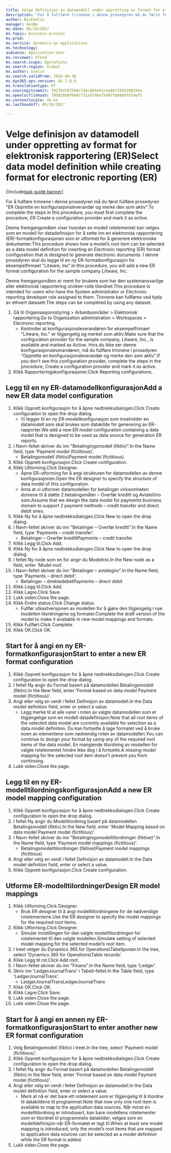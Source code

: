 ```yaml
--- 
title: Velge definisjon av datamodell under oppretting av format for elektronisk rapportering (ER)
description: "For å fullføre trinnene i denne prosedyren må du først fullføre prosedyren \"ER Opprette en konfigurasjonsleverandør og merke den som aktiv\"."
author: NickSelin
manager: AnnBe
ms.date: 06/19/2017
ms.topic: business-process
ms.prod: 
ms.service: dynamics-ax-applications
ms.technology: 
audience: Application User
ms.reviewer: kfend
ms.search.scope: Operations
ms.search.region: Global
ms.author: nselin
ms.search.validFrom: 2016-06-30
ms.dyn365.ops.version: AX 7.0.0
ms.translationtype: HT
ms.sourcegitcommit: f827b4787506cfdec8b9a91c4a68f3293190158a
ms.openlocfilehash: 70d928b0f0807731a5f96ef5497fb6060fbfebf5
ms.contentlocale: nb-no
ms.lasthandoff: 09/29/2017

---
```

# <a name="select-data-model-definition-while-creating-format-for-electronic-reporting-er"></a><span data-ttu-id="ed32c-103">Velge definisjon av datamodell under oppretting av format for elektronisk rapportering (ER)</span><span class="sxs-lookup"><span data-stu-id="ed32c-103">Select data model definition while creating format for electronic reporting (ER)</span></span>

[!include[task guide banner](../../includes/task-guide-banner.md)]

<span data-ttu-id="ed32c-104">For å fullføre trinnene i denne prosedyren må du først fullføre prosedyren "ER Opprette en konfigurasjonsleverandør og merke den som aktiv".</span><span class="sxs-lookup"><span data-stu-id="ed32c-104">To complete the steps in this procedure, you must first complete the procedure, ER Create a configuration provider and mark it as active.</span></span> 

<span data-ttu-id="ed32c-105">Denne fremgangsmåten viser hvordan en modell rotelementet kan velges som en modell for datadefinisjon for å sette inn en elektronisk rapportering (ER)-formatkonfigurasjonen som er utformet for å generere elektroniske dokumenter.</span><span class="sxs-lookup"><span data-stu-id="ed32c-105">This procedure shows how a model’s root item can be selected as a data model definition for inserting an Electronic reporting (ER) format configuration that is designed to generate electronic documents.</span></span> <span data-ttu-id="ed32c-106">I denne prosedyren skal du legge til en ny ER-formatkonfigurasjon for eksempelfirmaet "Litware, Inc".</span><span class="sxs-lookup"><span data-stu-id="ed32c-106">In this procedure, you will add a new ER format configuration for the sample company Litware, Inc.</span></span> 

<span data-ttu-id="ed32c-107">Denne fremgangsmåten er ment for brukere som har den systemansvarlige eller elektronisk rapportering utvikler-rolle tilordnet.</span><span class="sxs-lookup"><span data-stu-id="ed32c-107">This procedure is intended for users who have the System administrator or Electronic reporting developer role assigned to them.</span></span> <span data-ttu-id="ed32c-108">Trinnene kan fullføres ved hjelp av ethvert datasett.</span><span class="sxs-lookup"><span data-stu-id="ed32c-108">The steps can be completed by using any dataset.</span></span>

1. <span data-ttu-id="ed32c-109">Gå til Organisasjonsstyring > Arbeidsområder > Elektronisk rapportering.</span><span class="sxs-lookup"><span data-stu-id="ed32c-109">Go to Organization administration > Workspaces > Electronic reporting.</span></span>
    * <span data-ttu-id="ed32c-110">Kontroller at konfigurasjonsleverandøren for eksempelfirmaet "Litware, Inc." er tilgjengelig og merket som aktiv.</span><span class="sxs-lookup"><span data-stu-id="ed32c-110">Make sure that the configuration provider for the sample company, Litware, Inc., is available and marked as Active.</span></span> <span data-ttu-id="ed32c-111">Hvis du ikke ser denne konfigurasjonsleverandøren, må du fullføre trinnene i prosedyren "Opprette en konfigurasjonsleverandør og merke den som aktiv".</span><span class="sxs-lookup"><span data-stu-id="ed32c-111">If you don’t see this configuration provider, complete the steps in the procedure, Create a configuration provider and mark it as active.</span></span>  
2. <span data-ttu-id="ed32c-112">Klikk Rapporteringskonfigurasjoner.</span><span class="sxs-lookup"><span data-stu-id="ed32c-112">Click Reporting configurations.</span></span>

## <a name="add-a-new-er-data-model-configuration"></a><span data-ttu-id="ed32c-113">Legg til en ny ER-datamodellkonfigurasjon</span><span class="sxs-lookup"><span data-stu-id="ed32c-113">Add a new ER data model configuration</span></span>
1. <span data-ttu-id="ed32c-114">Klikk Opprett konfigurasjon for å åpne nedtrekksdialogen.</span><span class="sxs-lookup"><span data-stu-id="ed32c-114">Click Create configuration to open the drop dialog.</span></span>
    * <span data-ttu-id="ed32c-115">Vi legger til en ny ER-modellkonfigurasjon som inneholder en datamodell som skal brukes som datakilde for generering av ER-rapporter.</span><span class="sxs-lookup"><span data-stu-id="ed32c-115">We add a new ER model configuration containing a data model that is designed to be used as data source for generation ER reports.</span></span>  
2. <span data-ttu-id="ed32c-116">I Navn-feltet skriver du inn "Betalingingsmodell (fiktiv)".</span><span class="sxs-lookup"><span data-stu-id="ed32c-116">In the Name field, type 'Payment model (fictitious)'.</span></span>
    * <span data-ttu-id="ed32c-117">Betalingsmodell (fiktiv)</span><span class="sxs-lookup"><span data-stu-id="ed32c-117">Payment model (fictitious)</span></span>  
3. <span data-ttu-id="ed32c-118">Klikk Opprett konfigurasjon.</span><span class="sxs-lookup"><span data-stu-id="ed32c-118">Click Create configuration.</span></span>
4. <span data-ttu-id="ed32c-119">Klikk Utforming.</span><span class="sxs-lookup"><span data-stu-id="ed32c-119">Click Designer.</span></span>
    * <span data-ttu-id="ed32c-120">Åpne ER-utforming for å angi strukturen for datamodellen av denne konfigurasjonen.</span><span class="sxs-lookup"><span data-stu-id="ed32c-120">Open the ER designer to specify the structure of data model of this configuration.</span></span>  
    * <span data-ttu-id="ed32c-121">Anta at vi utformer datamodellen for betalinger virksomheten domene til å støtte 2 betalingsmåter – Overfør kreditt og AvtaleGiro som.</span><span class="sxs-lookup"><span data-stu-id="ed32c-121">Assume that we design the data model for payments business domain to support 2 payment methods – credit transfer and direct debit ones.</span></span>  
5. <span data-ttu-id="ed32c-122">Klikk Ny for å åpne nedtrekksdialogen.</span><span class="sxs-lookup"><span data-stu-id="ed32c-122">Click New to open the drop dialog.</span></span>
6. <span data-ttu-id="ed32c-123">I Navn-feltet skriver du inn "Betalinger – Overfør kreditt".</span><span class="sxs-lookup"><span data-stu-id="ed32c-123">In the Name field, type 'Payments – credit transfer'.</span></span>
    * <span data-ttu-id="ed32c-124">Betalinger – Overfør kreditt</span><span class="sxs-lookup"><span data-stu-id="ed32c-124">Payments – credit transfer</span></span>  
7. <span data-ttu-id="ed32c-125">Klikk Legg til.</span><span class="sxs-lookup"><span data-stu-id="ed32c-125">Click Add.</span></span>
8. <span data-ttu-id="ed32c-126">Klikk Ny for å åpne nedtrekksdialogen.</span><span class="sxs-lookup"><span data-stu-id="ed32c-126">Click New to open the drop dialog.</span></span>
9. <span data-ttu-id="ed32c-127">I feltet Ny node som en for angir du Modellrot.</span><span class="sxs-lookup"><span data-stu-id="ed32c-127">In the New node as a field, enter 'Model root'.</span></span>
10. <span data-ttu-id="ed32c-128">I Navn-feltet skriver du inn "Betalinger – avtalegiro".</span><span class="sxs-lookup"><span data-stu-id="ed32c-128">In the Name field, type 'Payments – direct debit'.</span></span>
    * <span data-ttu-id="ed32c-129">Betalinger – direktedebet</span><span class="sxs-lookup"><span data-stu-id="ed32c-129">Payments – direct debit</span></span>  
11. <span data-ttu-id="ed32c-130">Klikk Legg til.</span><span class="sxs-lookup"><span data-stu-id="ed32c-130">Click Add.</span></span>
12. <span data-ttu-id="ed32c-131">Klikk Lagre.</span><span class="sxs-lookup"><span data-stu-id="ed32c-131">Click Save.</span></span>
13. <span data-ttu-id="ed32c-132">Lukk siden.</span><span class="sxs-lookup"><span data-stu-id="ed32c-132">Close the page.</span></span>
14. <span data-ttu-id="ed32c-133">Klikk Endre status.</span><span class="sxs-lookup"><span data-stu-id="ed32c-133">Click Change status.</span></span>
    * <span data-ttu-id="ed32c-134">Fullfør utkastversjonen av modellen for å gjøre den tilgjengelig i nye modellen tilordningene og formater.</span><span class="sxs-lookup"><span data-stu-id="ed32c-134">Complete the draft version of the model to make it available in new model mappings and formats.</span></span>  
15. <span data-ttu-id="ed32c-135">Klikk Fullført.</span><span class="sxs-lookup"><span data-stu-id="ed32c-135">Click Complete.</span></span>
16. <span data-ttu-id="ed32c-136">Klikk OK.</span><span class="sxs-lookup"><span data-stu-id="ed32c-136">Click OK.</span></span>

## <a name="start-to-enter-a-new-er-format-configuration"></a><span data-ttu-id="ed32c-137">Start for å angi en ny ER-formatkonfigurasjon</span><span class="sxs-lookup"><span data-stu-id="ed32c-137">Start to enter a new ER format configuration</span></span>
1. <span data-ttu-id="ed32c-138">Klikk Opprett konfigurasjon for å åpne nedtrekksdialogen.</span><span class="sxs-lookup"><span data-stu-id="ed32c-138">Click Create configuration to open the drop dialog.</span></span>
2. <span data-ttu-id="ed32c-139">I feltet Ny angir du Format basert på datamodellen Betalingsmodell (fiktiv).</span><span class="sxs-lookup"><span data-stu-id="ed32c-139">In the New field, enter 'Format based on data model Payment model (fictitious)'.</span></span>
3. <span data-ttu-id="ed32c-140">Angi eller velg en verdi i feltet Definisjon av datamodell.</span><span class="sxs-lookup"><span data-stu-id="ed32c-140">In the Data model definition field, enter or select a value.</span></span>
    * <span data-ttu-id="ed32c-141">Legg merke til at alle varer i roten av valgte datamodellen som er tilgjengelige som en modell datadefinisjon.</span><span class="sxs-lookup"><span data-stu-id="ed32c-141">Note that all root items of the selected data model are currently available for selection as a data model definition.</span></span> <span data-ttu-id="ed32c-142">Du kan fortsette å lage formatet ved å bruke noen av elementene som nødvendig roten av datamodellen.</span><span class="sxs-lookup"><span data-stu-id="ed32c-142">You can continue to design your format by using any of the required root items of the data model.</span></span> <span data-ttu-id="ed32c-143">En manglende tilordning av modellen for valgte rotelementet hindre ikke deg i å fortsette.</span><span class="sxs-lookup"><span data-stu-id="ed32c-143">A missing model mapping for the selected root item doesn't prevent you from continuing.</span></span>  
4. <span data-ttu-id="ed32c-144">Lukk siden.</span><span class="sxs-lookup"><span data-stu-id="ed32c-144">Close the page.</span></span>

## <a name="add-a-new-er-model-mapping-configuration"></a><span data-ttu-id="ed32c-145">Legg til en ny ER-modelltilordningskonfigurasjon</span><span class="sxs-lookup"><span data-stu-id="ed32c-145">Add a new ER model mapping configuration</span></span>
1. <span data-ttu-id="ed32c-146">Klikk Opprett konfigurasjon for å åpne nedtrekksdialogen.</span><span class="sxs-lookup"><span data-stu-id="ed32c-146">Click Create configuration to open the drop dialog.</span></span>
2. <span data-ttu-id="ed32c-147">I feltet Ny angir du Modeltilordning basert på datamodellen Betalingsmodell (fiktiv).</span><span class="sxs-lookup"><span data-stu-id="ed32c-147">In the New field, enter 'Model Mapping based on data model Payment model (fictitious)'.</span></span>
3. <span data-ttu-id="ed32c-148">I Navn-feltet skriver du inn "Betalingingsmodelltilordninger (fiktive)".</span><span class="sxs-lookup"><span data-stu-id="ed32c-148">In the Name field, type 'Payment model mappings (fictitious)'.</span></span>
    * <span data-ttu-id="ed32c-149">Betalingsmodelltilordninger (fiktive)</span><span class="sxs-lookup"><span data-stu-id="ed32c-149">Payment model mappings (fictitious)</span></span>  
4. <span data-ttu-id="ed32c-150">Angi eller velg en verdi i feltet Definisjon av datamodell.</span><span class="sxs-lookup"><span data-stu-id="ed32c-150">In the Data model definition field, enter or select a value.</span></span>
5. <span data-ttu-id="ed32c-151">Klikk Opprett konfigurasjon.</span><span class="sxs-lookup"><span data-stu-id="ed32c-151">Click Create configuration.</span></span>

## <a name="design-er-model-mappings"></a><span data-ttu-id="ed32c-152">Utforme ER-modelltilordninger</span><span class="sxs-lookup"><span data-stu-id="ed32c-152">Design ER model mappings</span></span>
1. <span data-ttu-id="ed32c-153">Klikk Utforming.</span><span class="sxs-lookup"><span data-stu-id="ed32c-153">Click Designer.</span></span>
    * <span data-ttu-id="ed32c-154">Bruk ER designer til å angi modelltilordningene for de nødvendige rotelementene.</span><span class="sxs-lookup"><span data-stu-id="ed32c-154">Use the ER designer to specify the model mappings for the required root items.</span></span>  
2. <span data-ttu-id="ed32c-155">Klikk Utforming.</span><span class="sxs-lookup"><span data-stu-id="ed32c-155">Click Designer.</span></span>
    * <span data-ttu-id="ed32c-156">Simuler innstillingen for den valgte modelltilordningen for rotelementet til den valgte modellen.</span><span class="sxs-lookup"><span data-stu-id="ed32c-156">Simulate setting of selected model mapping for the selected model’s root item.</span></span>  
3. <span data-ttu-id="ed32c-157">I treet velger du Dynamics 365 for Operations\Tabellposter.</span><span class="sxs-lookup"><span data-stu-id="ed32c-157">In the tree, select 'Dynamics 365 for Operations\Table records'.</span></span>
4. <span data-ttu-id="ed32c-158">Klikk Legg til rot.</span><span class="sxs-lookup"><span data-stu-id="ed32c-158">Click Add root.</span></span>
5. <span data-ttu-id="ed32c-159">I Navn-feltet skriver du inn "Finans".</span><span class="sxs-lookup"><span data-stu-id="ed32c-159">In the Name field, type 'Ledger'.</span></span>
6. <span data-ttu-id="ed32c-160">Skriv inn 'LedgerJournalTrans' i Tabell-feltet.</span><span class="sxs-lookup"><span data-stu-id="ed32c-160">In the Table field, type 'LedgerJournalTrans'.</span></span>
    * <span data-ttu-id="ed32c-161">LedgerJournalTrans</span><span class="sxs-lookup"><span data-stu-id="ed32c-161">LedgerJournalTrans</span></span>  
7. <span data-ttu-id="ed32c-162">Klikk OK.</span><span class="sxs-lookup"><span data-stu-id="ed32c-162">Click OK.</span></span>
8. <span data-ttu-id="ed32c-163">Klikk Lagre.</span><span class="sxs-lookup"><span data-stu-id="ed32c-163">Click Save.</span></span>
9. <span data-ttu-id="ed32c-164">Lukk siden.</span><span class="sxs-lookup"><span data-stu-id="ed32c-164">Close the page.</span></span>
10. <span data-ttu-id="ed32c-165">Lukk siden.</span><span class="sxs-lookup"><span data-stu-id="ed32c-165">Close the page.</span></span>

## <a name="start-to-enter-another-new-er-format-configuration"></a><span data-ttu-id="ed32c-166">Start for å angi en annen ny ER-formatkonfigurasjon</span><span class="sxs-lookup"><span data-stu-id="ed32c-166">Start to enter another new ER format configuration</span></span>
1. <span data-ttu-id="ed32c-167">Velg Betalingsmodell (fiktiv) i treet.</span><span class="sxs-lookup"><span data-stu-id="ed32c-167">In the tree, select 'Payment model (fictitious)'.</span></span>
2. <span data-ttu-id="ed32c-168">Klikk Opprett konfigurasjon for å åpne nedtrekksdialogen.</span><span class="sxs-lookup"><span data-stu-id="ed32c-168">Click Create configuration to open the drop dialog.</span></span>
3. <span data-ttu-id="ed32c-169">I feltet Ny angir du Format basert på datamodellen Betalingsmodell (fiktiv).</span><span class="sxs-lookup"><span data-stu-id="ed32c-169">In the New field, enter 'Format based on data model Payment model (fictitious)'.</span></span>
4. <span data-ttu-id="ed32c-170">Angi eller velg en verdi i feltet Definisjon av datamodell.</span><span class="sxs-lookup"><span data-stu-id="ed32c-170">In the Data model definition field, enter or select a value.</span></span>
    * <span data-ttu-id="ed32c-171">Merk at nå er det bare ett rotelement som er tilgjengelig til å tilordne til datakildene til programmet.</span><span class="sxs-lookup"><span data-stu-id="ed32c-171">Note that now only one root item is available to map to the application data sources.</span></span> <span data-ttu-id="ed32c-172">Når minst én modelltilordning er introdusert, kan bare modellens rotelementer som er tilordnet til programmets datakilder, velges som en modelldefinisjon når ER-formatet er lagt til.</span><span class="sxs-lookup"><span data-stu-id="ed32c-172">When at least one model mapping is introduced, only the model’s root items that are mapped to application data sources can be selected as a model definition while the ER format is added.</span></span>   
5. <span data-ttu-id="ed32c-173">Lukk siden.</span><span class="sxs-lookup"><span data-stu-id="ed32c-173">Close the page.</span></span>


